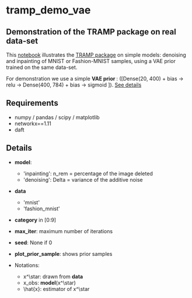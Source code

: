 # tramp_demo_vae
## Demonstration of the TRAMP package on real data-set

This [notebook](Demo_TRAMP.ipynb) illustrates the <a href="https://github.com/sphinxteam/tramp"> TRAMP package</a> on simple models: denoising and inpainting of MNIST or Fashion-MNIST samples, using a VAE prior trained on the same data-set. <br/>

For demonstration we use a simple <b> VAE prior </b>: ([Dense(20, 400) + bias -> relu  -> Dense(400, 784) + bias -> sigmoid ]). <a href='https://keras.io/examples/variational_autoencoder/'> See details </a>


## Requirements
* numpy / pandas / scipy / matplotlib
* networkx==1.11
* daft

## Details
* <b>model</b>: 
    * 'inpainting': n_rem = percentage of the image deleted
    * 'denoising': Delta = variance of the additive noise
* <b>data</b> 
    * 'mnist'
    * 'fashion_mnist'
* <b>category</b> in [0:9]
* <b>max_iter</b>: maximum number of iterations
* <b>seed</b>: None if 0
* <b> plot_prior_sample</b>: shows prior samples


* Notations: 
    * x^\star: drawn from <b> data </b>
    * x_obs: <b>model</b>(x^\star)
    * \hat{x}: estimator of x^\star
